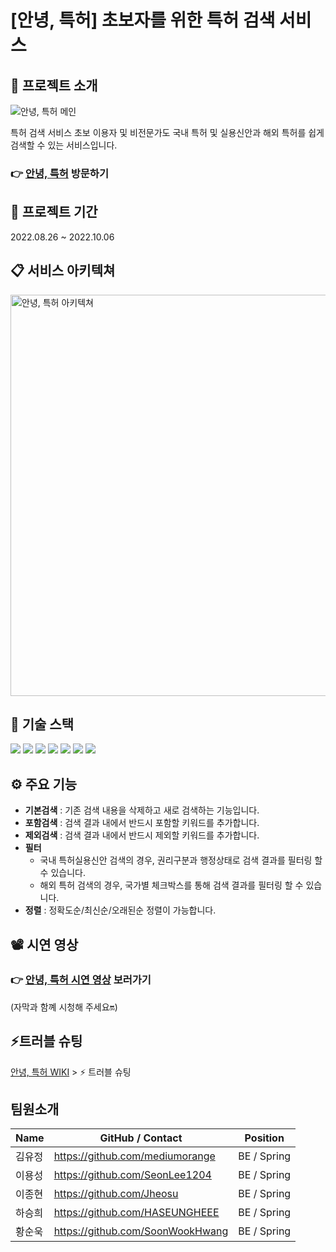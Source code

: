 # [안녕, 특허] 초보자를 위한 특허 검색 서비스
## 📢 프로젝트 소개
![안녕, 특허 메인](https://user-images.githubusercontent.com/107941880/201466915-eb57f3c7-c13d-495f-9743-b1cad3fd3e6e.png)


특허 검색 서비스 초보 이용자 및 비전문가도 국내 특허 및 실용신안과 해외 특허를 쉽게 검색할 수 있는 서비스입니다.

### 👉 [안녕, 특허](http://hellopatent.site) 방문하기


## 📆 프로젝트 기간
2022.08.26 ~ 2022.10.06 <br/>


## 📋 서비스 아키텍쳐
<img width="642" alt="안녕, 특허 아키텍쳐" src="https://user-images.githubusercontent.com/107941880/201466846-d3a6b883-1c47-4e43-adaf-f4812a85d993.png">


## 🚀 기술 스택
 <img src="https://img.shields.io/badge/SpringBoot-6DB33F?style=flat&logo=SpringBoot&logoColor=white"/> <img src="https://img.shields.io/badge/Java-007396?style=flat&logo=java&logoColor=white"/> <img src="https://img.shields.io/badge/Gradle-02303A?style=flat&logo=Gradle&logoColor=white"/> <img src="https://img.shields.io/badge/AmazonEC2-FF9900?style=flat&logo=AmazonEC2&logoColor=white"/> <img src="https://img.shields.io/badge/Elasticsearch-005571?style=flat&logo=Elasticsearch&logoColor=white"/>
 <img src="https://img.shields.io/badge/Logstash-005571?style=flat&logo=Logstash&logoColor=white"/> <img src="https://img.shields.io/badge/Kibana-005571?style=flat&logo=Kibana&logoColor=white"/>
## ⚙ 주요 기능
- **기본검색** : 기존 검색 내용을 삭제하고 새로 검색하는 기능입니다.
- **포함검색** : 검색 결과 내에서 반드시 포함할 키워드를 추가합니다.
- **제외검색** : 검색 결과 내에서 반드시 제외할 키워드를 추가합니다.
- **필터**
  - 국내 특허실용신안 검색의 경우, 권리구분과 행정상태로 검색 결과를 필터링 할 수 있습니다.
  - 해외 특허 검색의 경우, 국가별 체크박스를 통해 검색 결과를 필터링 할 수 있습니다.
- **정렬** : 정확도순/최신순/오래된순 정렬이 가능합니다.

## 📽 시연 영상
  
### 👉 [안녕, 특허 시연 영상](https://www.youtube.com/watch?v=E6LSRgEePyg) 보러가기 
(자막과 함꼐 시청해 주세요🔛)



## ⚡트러블 슈팅
[안녕, 특허 WIKI](https://github.com/coogle-yoriking-joriking/hello-patent/wiki) > ⚡ 트러블 슈팅

## 팀원소개
| Name                 | GitHub / Contact                                      | Position    |
|----------------------|-------------------------------------------------------|-------------|   
| 김유정                  | https://github.com/mediumorange                           | BE / Spring |
| 이용성                  | https://github.com/SeonLee1204                        | BE / Spring |
| 이종현                  | https://github.com/Jheosu                        | BE / Spring |
| 하승희                  | https://github.com/HASEUNGHEEE                        | BE / Spring |
| 황순욱                  | https://github.com/SoonWookHwang                        | BE / Spring |
